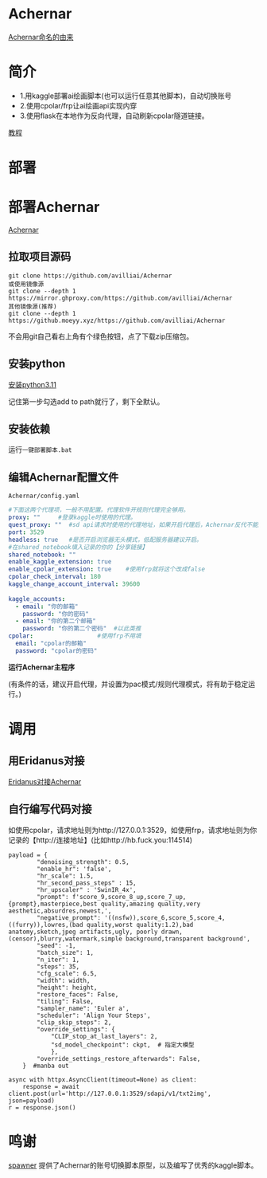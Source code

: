 
# Achernar
[Achernar命名的由来](https://www.star-facts.com/achernar/)
# 简介
- 1.用kaggle部署ai绘画脚本(也可以运行任意其他脚本)，自动切换账号
- 2.使用cpolar/frp让ai绘画api实现内穿
- 3.使用flask在本地作为反向代理，自动刷新cpolar隧道链接。

[教程](https://eridanus-doc.netlify.app/docs/lessons/kaggle%E9%83%A8%E7%BD%B2ai%E7%BB%98%E7%94%BB)
# 部署 
# 部署Achernar  
[Achernar](https://github.com/avilliai/Achernar)  
  
## 拉取项目源码
```
git clone https://github.com/avilliai/Achernar
或使用镜像源  
git clone --depth 1 https://mirror.ghproxy.com/https://github.com/avilliai/Achernar
其他镜像源(推荐)  
git clone --depth 1 https://github.moeyy.xyz/https://github.com/avilliai/Achernar
```
不会用git自己看右上角有个绿色按钮，点了下载zip压缩包。
## 安装python
[安装python3.11](https://mirrors.huaweicloud.com/python/3.11.0/python-3.11.0-amd64.exe)

记住第一步勾选add to path就行了，剩下全默认。
## 安装依赖
运行`一键部署脚本.bat`
  
## 编辑Achernar配置文件  
`Achernar/config.yaml`  
```yaml  
#下面这两个代理项，一般不用配置。代理软件开规则代理完全够用。  
proxy: ""     #登录kaggle时使用的代理。  
quest_proxy: ""  #sd api请求时使用的代理地址，如果开启代理后，Achernar反代不能正常工作请填写此项。你代理软件的http代理地址。取决于具体情况，clash一般http://127.0.0.1:7890  
port: 3529  
headless: true   #是否开启浏览器无头模式，低配服务器建议开启。  
#在shared_notebook填入记录的你的【分享链接】  
shared_notebook: ""  
enable_kaggle_extension: true  
enable_cpolar_extension: true    #使用frp就将这个改成false
cpolar_check_interval: 180  
kaggle_change_account_interval: 39600  
  
kaggle_accounts:  
  - email: "你的邮箱"  
    password: "你的密码"  
  - email: "你的第二个邮箱"  
    password: "你的第二个密码"  #以此类推  
cpolar:                  #使用frp不用填
  email: "cpolar的邮箱"  
  password: "cpolar的密码"  
```  
**运行Achernar主程序**  
  
(有条件的话，建议开启代理，并设置为pac模式/规则代理模式，将有助于稳定运行。)  
# 调用
## 用Eridanus对接
[Eridanus对接Achernar](https://eridanus-doc.netlify.app/docs/lessons/kaggle%E9%83%A8%E7%BD%B2ai%E7%BB%98%E7%94%BB)
## 自行编写代码对接
如使用cpolar，请求地址则为http://127.0.0.1:3529，如使用frp，请求地址则为你记录的【http://连接地址】(比如http://hb.fuck.you:114514)

```
payload = {
        "denoising_strength": 0.5,
        "enable_hr": 'false',
        "hr_scale": 1.5,
        "hr_second_pass_steps" : 15,
        "hr_upscaler" : 'SwinIR_4x',
        "prompt": f'score_9,score_8_up,score_7_up,{prompt},masterpiece,best quality,amazing quality,very aesthetic,absurdres,newest,',
        "negative_prompt": '((nsfw)),score_6,score_5,score_4,((furry)),lowres,(bad quality,worst quality:1.2),bad anatomy,sketch,jpeg artifacts,ugly, poorly drawn,(censor),blurry,watermark,simple background,transparent background',
        "seed": -1,
        "batch_size": 1,
        "n_iter": 1,
        "steps": 35,
        "cfg_scale": 6.5,
        "width": width,
        "height": height,
        "restore_faces": False,
        "tiling": False,
        "sampler_name": 'Euler a',
        "scheduler": 'Align Your Steps',
        "clip_skip_steps": 2,
        "override_settings": {
            "CLIP_stop_at_last_layers": 2,
            "sd_model_checkpoint": ckpt,  # 指定大模型
            },
        "override_settings_restore_afterwards": False,
    }  #manba out

async with httpx.AsyncClient(timeout=None) as client:
    response = await client.post(url='http://127.0.0.1:3529/sdapi/v1/txt2img', json=payload)
r = response.json()
```
# 鸣谢
[spawner](https://github.com/spawner1145) 提供了Achernar的账号切换脚本原型，以及编写了优秀的kaggle脚本。
